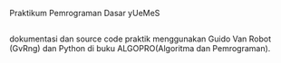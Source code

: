 Praktikum Pemrograman Dasar yUeMeS
##
dokumentasi dan source code praktik menggunakan Guido Van Robot (GvRng) dan Python di buku ALGOPRO(Algoritma dan Pemrograman).
